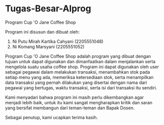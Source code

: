 # Tugas-Besar-Alprog
Program Cup 'O Jane Coffee Shop

Program ini disusun dan dibuat oleh:
1. Ni Putu Mirah Kartika Cahyani (2205551048)
2. Ni Komang Marsyani (2205551052)

Program Cup 'O Jane Coffee Shop adalah program yang dibuat dengan tujuan untuk dapat digunakan dan dimanfaatkan dalam menjalankan serta mengelola suatu usaha coffee shop. Program ini dapat digunakan oleh user sebagai pegawai dalam melakukan transaksi, menambahkan stok pada setiap menu yang ada, memeriksa ketersediaan stok, serta menampilkan data transaksi yang pernah dilakukan yang disertai dengan nama dari pegawai yang bertugas, waktu transaksi, serta isi dari transaksi itu sendiri. 

Kami menyadari bahwa program ini masih perlu dikembangkan agar menjadi lebih baik, untuk itu kami sangat mengharapkan kritik dan saran yang bersifat membangun dari teman-teman dan Bapak Dosen.

Sebagai penutup, kami ucapkan terima kasih.
